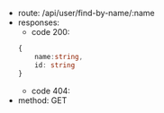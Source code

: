 -   route: /api/user/find-by-name/:name
-   responses:
    -   code 200:
    ```typescript
    {
        name:string,
        id: string
    }
    ```
    -   code 404:
-   method: GET
